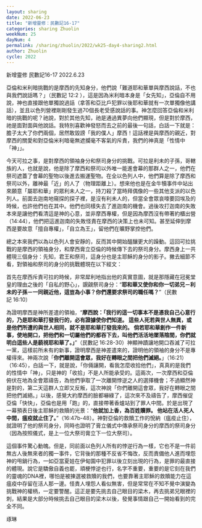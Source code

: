 ```yaml
---
layout: sharing
date: 2022-06-23
title: "新增靈修：民數記16-17"
categories: sharing Zhuolin
weekNum: 25
dayNum: 4
permalink: /sharing/zhuolin/2022/wk25-day4-sharing2.html
author: Zhuolin
cycle: 2022
---  
```

新增靈修 民數記16-17
2022.6.23

亞倫和米利暗挑戰的是摩西的先知身分，他們說「難道耶和華單與摩西說話，不也與我們說話嗎？」（民數記‬ ‭12:2‬ ‭），這是因為米利暗本身是「女先知」，亞倫自不用說，神也直接跟他單獨說過話（拿答和亞比戶犯罪以後耶和華就有一次單獨像他講話），並且以色列營裡剛剛發生過70個長老受感說話的事。神怎麼回答亞倫和米利暗的挑戰的呢？祂說，對於其他先知，祂是通過異夢向他們顯現，但是對於摩西，祂是面對面與他說話。我特別喜歡神發怒而去之前的最後一句話，白話一下就是：膽子太大了你們兩個，居然敢毀謗「我的僕人」摩西！這話裡是與摩西的親近，對摩西的關愛和對亞倫米利暗毫無遮攔毫不客氣的斥責，我們的神真是「性情中「神」」。

今天可拉之事，是對摩西的領袖身分和祭司身分的挑戰。可拉是利未的子孫，哥轄族的人，也就是說，他是除了摩西和祭司以外唯一能進會幕的那群人之一，他們在祭司遮蓋了會幕的聖物以後進去搬運聖物。在全以色列人中，他們算是除了摩西和祭司以外，離神最「近」的人了（物理距離上）。想來他也是在金牛犢事件中站出來願意「屬耶和華」的眾利未人之一，持刀殺了當時拜偶像的一些其他支派的以色列人。前面去迦南地窺探的探子裡，是沒有利未人的，但當全會眾哀嚎要回埃及的時候，也許他們也在其中。他們也同樣失去了進迦南的機會。過後攻打迦南的失敗本來是讓他們看清這是神的心意，並非摩西專權，但是因為摩西沒有帶著約櫃出營（14:44），他們把這進迦南的失敗怪責在摩西的決策上也未可知。甚至延伸到摩西是要故意「擅自專權」，「自立為王」，留他們在曠野掌控他們。

總之本來我們以為以色列人會安靜的，反而其中開始醞釀更大的躁動。這回可拉挑戰的是摩西的領袖身分，和摩西膏立亞倫的時候傳下去的祭司身分。摩西身上一共體現三個身分：先知，君王和祭司，這身分也是主耶穌的身分的影子。撇去細節不看，對領袖和祭司的身分的挑戰體現在以下經文：

首先在摩西斥責可拉的時候，非常犀利地指出他的真實意圖，就是那隱藏在冠冕堂皇的理由之後的「自私的野心」，覬覦祭司身分：“**耶和華又使你和你一切弟兄－利未的子孫－一同親近他，這豈為小事？你們還要求祭司的職任嗎？**”（民數記‬ ‭16:10‬）

為證明摩西是神所差遣的領袖，“**摩西說：「我行的這一切事本不是憑我自己心意行的，乃是耶和華打發我行的，必有證據使你們知道。 這些人死若與世人無異，或是他們所遭的與世人相同，就不是耶和華打發我來的。 倘若耶和華創作一件新事，使地開口，把他們和一切屬他們的都吞下去，叫他們活活地墜落陰間，你們就明白這些人是藐視耶和華了。」**”（民數記‬ ‭16:28-30‬）神顯神蹟讓地開口吞滅了可拉一黨，這樣前所未有的新事，證明摩西是神差遣來的，證明他的領袖的身分不是專權得來。神兩次說「**你們離開這會眾，我好在轉眼之間把他們滅絕。**」（16:21）（16:45），白話一下，就是說，「你倆讓開，看我怎麼收拾他們」，真真的是我們的性情中「神」，只是神的「收拾」不是人所能承受的。這兩次，一次摩西和亞倫俯伏在地為全會眾禱告，為他們爭取了一次離開悖逆之人的選擇機會；不過顯然神是對的，第二天這群人立即又反叛，這次神說「你們離開這會眾，我好在轉眼之間把他們滅絕。」以後，感覺大約摩西的臉都嚇綠了，這次來不及禱告了，摩西催促亞倫「快快」，亞倫也是用「跑」的，直接帶著香爐站到了罪人中間。於是出現了一幕預表日後主耶穌的救贖的光景：“**他就加上香，為百姓贖罪。 他站在活人死人中間，瘟疫就止住了。**”（‭16:47b-48‬）。神對亞倫的救贖工作的悅納（瘟疫止住），就證明了他的祭司身分，同時也證明了膏立儀式中傳承祭司身分的摩西的祭司身分（因為按照儀式，是上一位大祭司膏立下一位大祭司）。

這個事件驚心動魄。但是，同前面以色列人所有的悖逆行為一樣，它也不是一件前無古人後無來者的獨一事件，它背後的那種不反省不悔改，反而責備他人進而埋怨神的甩鍋行為，一如亞當夏娃在伊甸園中犯罪以後立刻出現的行為，是罪的最直接的體現。說它是驕傲自義也罷，頑梗悖逆也行，名字不重要，重要的是它刻在我們的靈魂的DNA裡，哪怕是被揀選被救贖的我們，也要靠著主耶穌的救贖能力在這瘟疫中存留在活人那一邊。怪責人埋怨人看似無害，但是常常在不知不覺中演變為挑戰神的權柄，一定要警醒。這正是要先挑去自己眼目的梁木，再去挑弟兄眼裡的刺，結果是大部分時候挑去自己眼目的梁木以後，發覺事情跟自己一開始看到的完全不同。

琢琳
